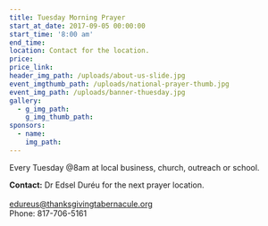 ```yaml
---
title: Tuesday Morning Prayer
start_at_date: 2017-09-05 00:00:00
start_time: '8:00 am'
end_time:
location: Contact for the location.
price:
price_link:
header_img_path: /uploads/about-us-slide.jpg
event_imgthumb_path: /uploads/national-prayer-thumb.jpg
event_img_path: /uploads/banner-thuesday.jpg
gallery:
  - g_img_path:
    g_img_thumb_path:
sponsors:
  - name:
    img_path:
---
```



Every Tuesday @8am at local business, church, outreach or school.

**Contact:** Dr Edsel Duréu for the next prayer location.
<br>
<br>[edureus@thanksgivingtabernacule.org](javascript:void(location.href='mailto:'+String.fromCharCode(101,100,117,114,101,117,115,64,116,104,97,110,107,115,103,105,118,105,110,103,116,97,98,101,114,110,97,99,117,108,101,46,111,114,103)))
<br>Phone: 817-706-5161